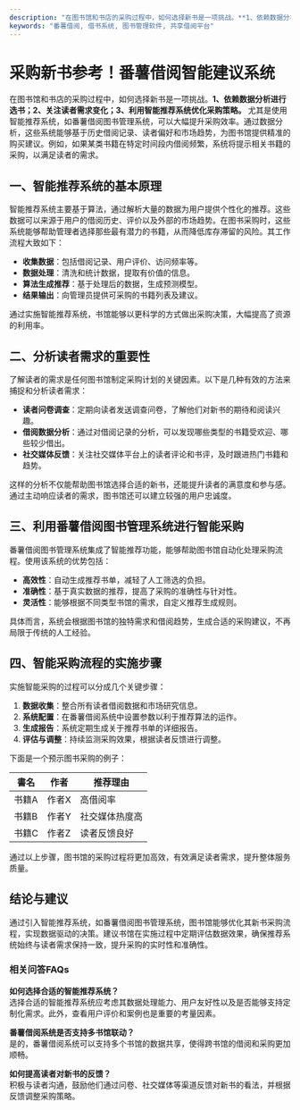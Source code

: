 ```yaml
---
description: "在图书馆和书店的采购过程中，如何选择新书是一项挑战。**1、依赖数据分析进行选书；2、关注读者需求变化；3、利用智能推荐系统优化采购策略。** 尤其是使用智能推荐系统，如番薯借阅图书管理系统，可以大幅提升采购效率。通过数据分析，这些系统能够基于历史借阅记录、读者偏好和市场趋势，为图书馆提供精准的购买建议。例如，如果某类书籍在特定时间段内借阅频繁，系统将提示相关书籍的采购，以满足读者的需求。"
keywords: "番薯借阅, 借书系统, 图书管理软件, 共享借阅平台"
---
```

# 采购新书参考！番薯借阅智能建议系统

在图书馆和书店的采购过程中，如何选择新书是一项挑战。**1、依赖数据分析进行选书；2、关注读者需求变化；3、利用智能推荐系统优化采购策略。** 尤其是使用智能推荐系统，如番薯借阅图书管理系统，可以大幅提升采购效率。通过数据分析，这些系统能够基于历史借阅记录、读者偏好和市场趋势，为图书馆提供精准的购买建议。例如，如果某类书籍在特定时间段内借阅频繁，系统将提示相关书籍的采购，以满足读者的需求。

## **一、智能推荐系统的基本原理**

智能推荐系统主要基于算法，通过解析大量的数据为用户提供个性化的推荐。这些数据可以来源于用户的借阅历史、评价以及外部的市场趋势。在图书采购时，这些系统能够帮助管理者选择那些最有潜力的书籍，从而降低库存滞留的风险。其工作流程大致如下：

- **收集数据**：包括借阅记录、用户评价、访问频率等。
- **数据处理**：清洗和统计数据，提取有价值的信息。
- **算法生成推荐**：基于处理后的数据，生成预测模型。
- **结果输出**：向管理员提供可采购的书籍列表及建议。

通过实施智能推荐系统，书馆能够以更科学的方式做出采购决策，大幅提高了资源的利用率。

## **二、分析读者需求的重要性**

了解读者的需求是任何图书馆制定采购计划的关键因素。以下是几种有效的方法来捕捉和分析读者需求：

- **读者问卷调查**：定期向读者发送调查问卷，了解他们对新书的期待和阅读兴趣。
- **借阅数据分析**：通过对借阅记录的分析，可以发现哪些类型的书籍受欢迎、哪些较少借出。
- **社交媒体反馈**：关注社交媒体平台上的读者评论和书评，及时跟进热门书籍和趋势。

这样的分析不仅能帮助图书馆选择合适的新书，还能提升读者的满意度和参与感。通过主动响应读者的需求，图书馆还可以建立较强的用户忠诚度。

## **三、利用番薯借阅图书管理系统进行智能采购**

番薯借阅图书管理系统集成了智能推荐功能，能够帮助图书馆自动化处理采购流程。使用该系统的优势包括：

- **高效性**：自动生成推荐书单，减轻了人工筛选的负担。
- **准确性**：基于真实数据的推荐，提高了采购的准确性与针对性。
- **灵活性**：能够根据不同类型书馆的需求，自定义推荐生成规则。

具体而言，系统会根据图书馆的独特需求和借阅趋势，生成合适的采购建议，不再局限于传统的人工经验。

## **四、智能采购流程的实施步骤**

实施智能采购的过程可以分成几个关键步骤：

1. **数据收集**：整合所有读者借阅数据和市场研究信息。
2. **系统配置**：在番薯借阅系统中设置参数以利于推荐算法的运作。
3. **生成报告**：系统定期生成关于推荐书单的详细报告。
4. **评估与调整**：持续监测采购效果，根据读者反馈进行调整。

下面是一个预示图书采购的例子：

| 書名       | 作者      | 推荐理由          |
|------------|-----------|-------------------|
| 书籍A     | 作者X     | 高借阅率           |
| 书籍B     | 作者Y     | 社交媒体热度高     |
| 书籍C     | 作者Z     | 读者反馈良好       |

通过以上步骤，图书馆的采购过程将更加高效，有效满足读者需求，提升整体服务质量。

## **结论与建议**

通过引入智能推荐系统，如番薯借阅图书管理系统，图书馆能够优化其新书采购流程，实现数据驱动的决策。建议书馆在实施过程中定期评估数据效果，确保推荐系统始终与读者需求保持一致，提升采购的实时性和准确性。

### 相关问答FAQs

**如何选择合适的智能推荐系统？**  
选择合适的智能推荐系统应考虑其数据处理能力、用户友好性以及是否能够支持定制化需求。此外，查看用户评价和案例也是重要的考量因素。

**番薯借阅系统是否支持多书馆联动？**  
是的，番薯借阅系统可以支持多个书馆的数据共享，使得跨书馆的借阅和采购更加顺畅。

**如何提高读者对新书的反馈？**  
积极与读者沟通，鼓励他们通过问卷、社交媒体等渠道反馈对新书的看法，并根据反馈调整采购策略。
